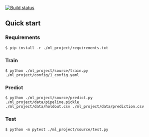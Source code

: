 [![Build status](https://github.com/made-mlops-2022/alexey-dvornikov/actions/workflows/checks.yaml/badge.svg?branch=01)](https://github.com/made-mlops-2022/alexey-dvornikov/actions/workflows/checks.yaml)

## Quick start

### Requirements
```
$ pip install -r ./ml_project/requirements.txt
```

### Train
```
$ python ./ml_project/source/train.py ./ml_project/config/1_config.yaml
```

### Predict
```
$ python ./ml_project/source/predict.py ./ml_project/data/pipeline.pickle 
./ml_project/data/holdout.csv ./ml_project/data/prediction.csv
```

### Test
```
$ python -m pytest ./ml_project/source/test.py 
```